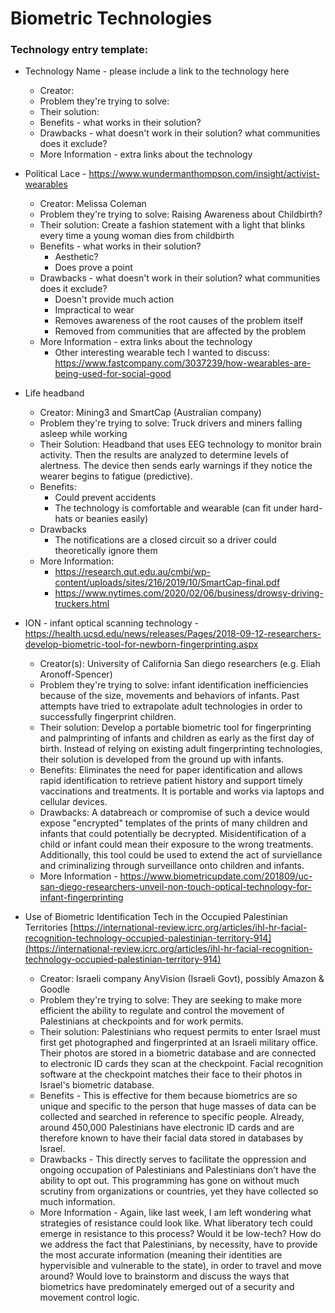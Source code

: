 # Biometric Technologies


### Technology entry template:
- Technology Name - please include a link to the technology here
  - Creator:
  - Problem they're trying to solve:
  - Their solution:
  - Benefits - what works in their solution?
  - Drawbacks - what doesn't work in their solution? what communities does it exclude? 
  - More Information - extra links about the technology


- Political Lace - https://www.wundermanthompson.com/insight/activist-wearables
  - Creator: Melissa Coleman
  - Problem they're trying to solve: Raising Awareness about Childbirth?
  - Their solution: Create a fashion statement with a light that blinks every time a young woman dies from childbirth 
  - Benefits - what works in their solution?
      - Aesthetic?
      - Does prove a point
  - Drawbacks - what doesn't work in their solution? what communities does it exclude? 
      - Doesn't provide much action
      - Impractical to wear
      - Removes awareness of the root causes of the problem itself
      - Removed from communities that are affected by the problem 
  - More Information - extra links about the technology
      -  Other interesting wearable tech I wanted to discuss: https://www.fastcompany.com/3037239/how-wearables-are-being-used-for-social-good



- Life headband
  - Creator: Mining3 and SmartCap (Australian company)
  - Problem they're trying to solve: Truck drivers and miners falling asleep while working
  - Their Solution: Headband that uses EEG technology to monitor brain activity.  Then the results are analyzed to determine levels of alertness.  The device then sends early warnings if they notice the wearer begins to fatigue (predictive).
  - Benefits:
      - Could prevent accidents
      - The technology is comfortable and wearable (can fit under hard-hats or beanies easily)   
  - Drawbacks
    - The notifications are a closed circuit so a driver could theoretically ignore them
  - More Information: 
    - https://research.qut.edu.au/cmbi/wp-content/uploads/sites/216/2019/10/SmartCap-final.pdf
    - https://www.nytimes.com/2020/02/06/business/drowsy-driving-truckers.html 

 
 
- ION - infant optical scanning technology - https://health.ucsd.edu/news/releases/Pages/2018-09-12-researchers-develop-biometric-tool-for-newborn-fingerprinting.aspx

  - Creator(s): University of California San diego researchers (e.g. Eliah Aronoff-Spencer)
  - Problem they're trying to solve: infant identification inefficiencies because of the size, movements and behaviors of infants. Past attempts have tried to extrapolate adult technologies in order to successfully fingerprint children. 
  - Their solution: Develop a portable biometric tool for fingerprinting and palmprinting of infants and children as early as the first day of birth. Instead of relying on existing adult fingerprinting technologies, their solution is developed from the ground up with infants.
  - Benefits: Eliminates the need for paper identification and allows rapid identification to retrieve patient history and support timely vaccinations and treatments. It is portable and works via laptops and cellular devices.
  - Drawbacks: A databreach or compromise of such a device would expose "encrypted" templates of the prints of many children and infants that could potentially be decrypted. Misidentification of a child or infant could mean their exposure to the wrong treatments. Additionally, this tool could be used to extend the act of surviellance and criminalizing through surveillance onto children and infants.
  - More Information - https://www.biometricupdate.com/201809/uc-san-diego-researchers-unveil-non-touch-optical-technology-for-infant-fingerprinting

- Use of Biometric Identification Tech in the Occupied Palestinian Territories [https://international-review.icrc.org/articles/ihl-hr-facial-recognition-technology-occupied-palestinian-territory-914](https://international-review.icrc.org/articles/ihl-hr-facial-recognition-technology-occupied-palestinian-territory-914)
    - Creator: Israeli company AnyVision (Israeli Govt), possibly Amazon & Goodle
    - Problem they're trying to solve: They are seeking to make more efficient the ability to regulate and control the movement of Palestinians at checkpoints and for work permits.
    - Their solution: Palestinians who request permits to enter Israel must first get photographed and fingerprinted at an Israeli military office. Their photos are stored in a biometric database and are connected to electronic ID cards they scan at the checkpoint. Facial recognition software at the checkpoint matches their face to their photos in Israel's biometric database.
    - Benefits - This is effective for them because biometrics are so unique and specific to the person that huge masses of data can be collected and searched in reference to specific people. Already, around 450,000 Palestinians have electronic ID cards and are therefore known to have their facial data stored in databases by Israel.
    - Drawbacks - This directly serves to facilitate the oppression and ongoing occupation of Palestinians and Palestinians don’t have the ability to opt out. This programming has gone on without much scrutiny from organizations or countries, yet they have collected so much information.
    - More Information - Again, like last week, I am left wondering what strategies of resistance could look like. What liberatory tech could emerge in resistance to this process? Would it be low-tech? How do we address the fact that Palestinians, by necessity, have to provide the most accurate information (meaning their identities are hypervisible and vulnerable to the state), in order to travel and move around? Would love to brainstorm and discuss the ways that biometrics have predominately emerged out of a security and movement control logic.
